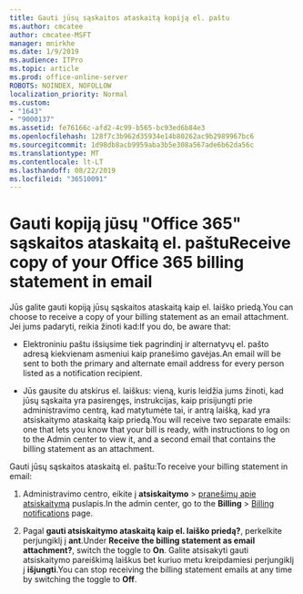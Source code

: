 ```yaml
---
title: Gauti jūsų sąskaitos ataskaitą kopiją el. paštu
ms.author: cmcatee
author: cmcatee-MSFT
manager: mnirkhe
ms.date: 1/9/2019
ms.audience: ITPro
ms.topic: article
ms.prod: office-online-server
ROBOTS: NOINDEX, NOFOLLOW
localization_priority: Normal
ms.custom:
- "1643"
- "9000137"
ms.assetid: fe76166c-afd2-4c99-b565-bc93ed6b84e3
ms.openlocfilehash: 128f7c3b962d35934e14b80262ac9b2989967bc6
ms.sourcegitcommit: 1d98db8acb9959aba3b5e308a567ade6b62da56c
ms.translationtype: MT
ms.contentlocale: lt-LT
ms.lasthandoff: 08/22/2019
ms.locfileid: "36510091"
---
```

# <a name="receive-copy-of-your-office-365-billing-statement-in-email"></a><span data-ttu-id="03fba-102">Gauti kopiją jūsų "Office 365" sąskaitos ataskaitą el. paštu</span><span class="sxs-lookup"><span data-stu-id="03fba-102">Receive copy of your Office 365 billing statement in email</span></span>

<span data-ttu-id="03fba-103">Jūs galite gauti kopiją jūsų sąskaitos ataskaitą kaip el. laiško priedą.</span><span class="sxs-lookup"><span data-stu-id="03fba-103">You can choose to receive a copy of your billing statement as an email attachment.</span></span> <span data-ttu-id="03fba-104">Jei jums padaryti, reikia žinoti kad:</span><span class="sxs-lookup"><span data-stu-id="03fba-104">If you do, be aware that:</span></span>
  
- <span data-ttu-id="03fba-105">Elektroniniu paštu išsiųsime tiek pagrindinį ir alternatyvų el. pašto adresą kiekvienam asmeniui kaip pranešimo gavėjas.</span><span class="sxs-lookup"><span data-stu-id="03fba-105">An email will be sent to both the primary and alternate email address for every person listed as a notification recipient.</span></span>

- <span data-ttu-id="03fba-106">Jūs gausite du atskirus el. laiškus: vieną, kuris leidžia jums žinoti, kad jūsų sąskaita yra pasirengęs, instrukcijas, kaip prisijungti prie administravimo centrą, kad matytumėte tai, ir antrą laišką, kad yra atsiskaitymo ataskaitą kaip priedą.</span><span class="sxs-lookup"><span data-stu-id="03fba-106">You will receive two separate emails: one that lets you know that your bill is ready, with instructions to log on to the Admin center to view it, and a second email that contains the billing statement as an attachment.</span></span>

<span data-ttu-id="03fba-107">Gauti jūsų sąskaitos ataskaitą el. paštu:</span><span class="sxs-lookup"><span data-stu-id="03fba-107">To receive your billing statement in email:</span></span>
  
1. <span data-ttu-id="03fba-108">Administravimo centro, eikite į **atsiskaitymo** \> [pranešimų apie atsiskaitymą](https://go.microsoft.com/fwlink/p/?linkid=853212) puslapis.</span><span class="sxs-lookup"><span data-stu-id="03fba-108">In the admin center, go to the **Billing** \> [Billing notifications](https://go.microsoft.com/fwlink/p/?linkid=853212) page.</span></span>

2. <span data-ttu-id="03fba-109">Pagal **gauti atsiskaitymo ataskaitą kaip el. laiško priedą?**, perkelkite perjungiklį į **ant**.</span><span class="sxs-lookup"><span data-stu-id="03fba-109">Under **Receive the billing statement as email attachment?**, switch the toggle to **On**.</span></span> <span data-ttu-id="03fba-110">Galite atsisakyti gauti atsiskaitymo pareiškimą laiškus bet kuriuo metu kreipdamiesi perjungiklį į **išjungti**.</span><span class="sxs-lookup"><span data-stu-id="03fba-110">You can stop receiving the billing statement emails at any time by switching the toggle to **Off**.</span></span>